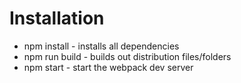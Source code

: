# Installation
* npm install - installs all dependencies
* npm run build - builds out distribution files/folders
* npm start - start the webpack dev server